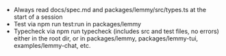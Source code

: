 - Always read docs/spec.md and packages/lemmy/src/types.ts at the start of a session
- Test via npm run test:run in packages/lemmy
- Typecheck via npm run typecheck (includes src and test files, no errors) either in the root dir, or in packages/lemmy, packages/lemmy-tui, examples/lemmy-chat, etc.
